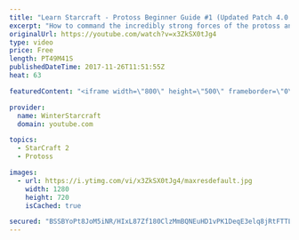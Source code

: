 ```yaml
---
title: "Learn Starcraft - Protoss Beginner Guide #1 (Updated Patch 4.0 FREE TO PLAY)"
excerpt: "How to command the incredibly strong forces of the protoss and cover weaknesses against the other inferior races. Updated for patch 4.0! This guide is not intended for COMPLETELY new players, but those who have played several games/campaign missions and grasp the very basics."
originalUrl: https://youtube.com/watch?v=x3ZkSX0tJg4
type: video
price: Free
length: PT49M41S
publishedDateTime: 2017-11-26T11:51:55Z
heat: 63

featuredContent: "<iframe width=\"800\" height=\"500\" frameborder=\"0\" src=\"https://www.youtube.com/embed/x3ZkSX0tJg4\" allow=\"accelerometer; autoplay; encrypted-media; gyroscope; picture-in-picture\" allowfullscreen></iframe>"

provider:
  name: WinterStarcraft
  domain: youtube.com

topics:
  - StarCraft 2
  - Protoss

images:
  - url: https://i.ytimg.com/vi/x3ZkSX0tJg4/maxresdefault.jpg
    width: 1280
    height: 720
    isCached: true

secured: "BSSBYoPt8JoM5iNR/HIxL87Zf180ClzMmBQNEuHD1vPK1DeqE3elq8jRtFTTL7XaOcAsmNZvfJ+Ewrlu+R+up33QLN0kG3cUxxbWkDP0MIKBZDHx6dVyDtepPUF7F5B3r5HBP4t24ltrSack/rkfnQKpZ3HcVSEX0Jnp0/4X3NnW9YBtSuHUUERfDfc7PdIl7AUL69ufu58p0aRfw4+SVrp5LCACB6evC9V/v9ChLODiOVJ6ZX7WyZY4Y2Uxz6wqh4PYlh73OAh2RL861WWSCAEtJLpkxrT4BnGmhX4/Btm9kBVcAPx0hUY/iIBCevNCMuJIWthSGGramt9vX/27MaYgUwheyaojrWjrfFByomdsNdOKh6vKEgshZ8kjnKJjCibMMWrEj+egyDRFSV2Ga1j+r17D+Dh6hAoVX8nKaJCLsS7dHdPfcMP/5MNaDhJq;ligw0Rz3ym98dMkQMdJ7Cg=="
---
```


